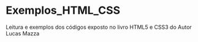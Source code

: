 # Exemplos_HTML_CSS
Leitura e exemplos dos códigos exposto no livro HTML5 e CSS3 do Autor Lucas Mazza
